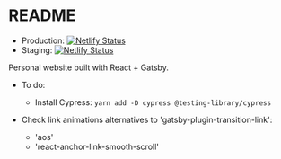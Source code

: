 # README

- Production:
  [![Netlify Status](https://api.netlify.com/api/v1/badges/83dd011d-d67f-4b14-afd4-88e4e1c3ab29/deploy-status)](https://app.netlify.com/sites/renems-staging/deploys)
- Staging:
  [![Netlify Status](https://api.netlify.com/api/v1/badges/a65faf3c-46de-4b69-ad48-35b2201c94d6/deploy-status)](https://app.netlify.com/sites/renems/deploys)

Personal website built with React + Gatsby.

- To do:

  - Install Cypress: `yarn add -D cypress @testing-library/cypress`

- Check link animations alternatives to 'gatsby-plugin-transition-link':
  - 'aos'
  - 'react-anchor-link-smooth-scroll'
